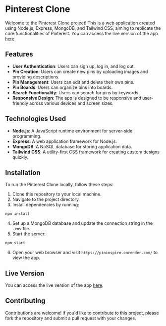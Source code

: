 # Pinterest Clone

Welcome to the Pinterest Clone project! This is a web application created using Node.js, Express, MongoDB, and Tailwind CSS, aiming to replicate the core functionalities of Pinterest. You can access the live version of the app [here](https://pininspire.onrender.com/).

## Features

- **User Authentication**: Users can sign up, log in, and log out.
- **Pin Creation**: Users can create new pins by uploading images and providing descriptions.
- **Pin Management**: Users can edit and delete their own pins.
- **Pin Boards**: Users can organize pins into boards.
- **Search Functionality**: Users can search for pins by keywords.
- **Responsive Design**: The app is designed to be responsive and user-friendly across various devices and screen sizes.

## Technologies Used

- **Node.js**: A JavaScript runtime environment for server-side programming.
- **Express**: A web application framework for Node.js.
- **MongoDB**: A NoSQL database for storing application data.
- **Tailwind CSS**: A utility-first CSS framework for creating custom designs quickly.

## Installation

To run the Pinterest Clone locally, follow these steps:

1. Clone this repository to your local machine.
2. Navigate to the project directory.
3. Install dependencies by running:

```bash
npm install
```

4. Set up a MongoDB database and update the connection string in the `.env` file.
5. Start the server:

```bash
npm start
```

6. Open your web browser and visit `https://pininspire.onrender.com/` to view the app.

## Live Version

You can access the live version of the app [here](https://pininspire.onrender.com/).

## Contributing

Contributions are welcome! If you'd like to contribute to this project, please fork the repository and submit a pull request with your changes.
